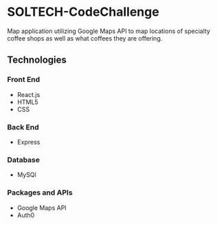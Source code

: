 # SOLTECH-CodeChallenge
Map application utilizing Google Maps API to map locations of specialty coffee shops as well as what coffees they are offering.

## Technologies

### Front End
* React.js
* HTML5
* CSS

### Back End
* Express

### Database
* MySQl

### Packages and APIs
* Google Maps API
* Auth0



